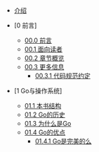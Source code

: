 * [介绍](README.md)

* [0 前言]
  * [00.0 前言](eBook/chapter0/00.0.md)
  * [00.1 面向读者](eBook/chapter0/00.1.md)
  * [00.2 章节概览](eBook/chapter0/00.2.md)
  * [00.3 更多信息](eBook/chapter0/00.3.md)
    * [00.3.1 代码规范约定](eBook/chapter0/00.3.1.md)

* [1 Go与操作系统]
  * [01.1 本书结构](eBook/chapter1/01.1.md)
  * [01.2 Go的历史](eBook/chapter1/01.2.md)
  * [01.3 为什么是Go](eBook/chapter1/01.3.md)
  * [01.4 Go的优点](eBook/chapter1/01.4.md)
    * [01.4.1 Go是完美的么](eBook/chapter1/01.4.1.md)